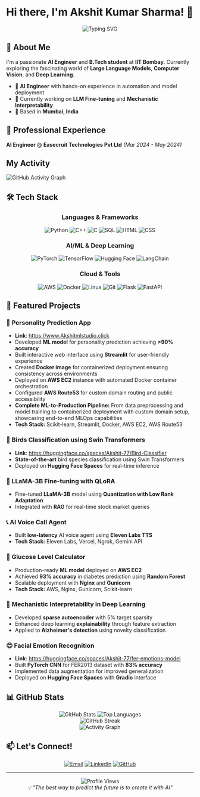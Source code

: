 # Hi there, I'm Akshit Kumar Sharma! 👋

<div align="center">
  <img src="https://readme-typing-svg.herokuapp.com?font=Fira+Code&pause=1000&color=2196F3&center=true&vCenter=true&width=435&lines=AI+Engineer+%7C+ML+Developer;Deep+Learning+%7C+Computer+Vision;MLOps+%7C+Cloud+Deployment" alt="Typing SVG" />
</div>

## 🚀 About Me

I'm a passionate **AI Engineer** and **B.Tech student** at **IIT Bombay**. Currently exploring the fascinating world of **Large Language Models**, **Computer Vision**, and **Deep Learning**.

- 🔬 **AI Engineer** with hands-on experience in automation and model deployment
- 🌱 Currently working on **LLM Fine-tuning** and **Mechanistic Interpretability**
- 📍 Based in **Mumbai, India**

  
## 💼 Professional Experience

**AI Engineer** @ **Easecruit Technologies Pvt Ltd** *(Mar 2024 - May 2024)*

## My Activity
![GitHub Activity Graph](https://github-readme-activity-graph.vercel.app/graph?username=Akshit-77&theme=github&bg_color=0d1117&color=58a6ff&point=ffffff&hide_border=true&custom_title=GitHub%20Activity%20Graph)

## 🛠️ Tech Stack

<div align="center">

### Languages & Frameworks
![Python](https://img.shields.io/badge/Python-3776AB?style=for-the-badge&logo=python&logoColor=white)
![C++](https://img.shields.io/badge/C++-00599C?style=for-the-badge&logo=cplusplus&logoColor=white)
![C](https://img.shields.io/badge/C-A8B9CC?style=for-the-badge&logo=c&logoColor=white)
![SQL](https://img.shields.io/badge/SQL-336791?style=for-the-badge&logo=postgresql&logoColor=white)
![HTML](https://img.shields.io/badge/HTML-E34F26?style=for-the-badge&logo=html5&logoColor=white)
![CSS](https://img.shields.io/badge/CSS-1572B6?style=for-the-badge&logo=css3&logoColor=white)

### AI/ML & Deep Learning
![PyTorch](https://img.shields.io/badge/PyTorch-EE4C2C?style=for-the-badge&logo=pytorch&logoColor=white)
![TensorFlow](https://img.shields.io/badge/TensorFlow-FF6F00?style=for-the-badge&logo=tensorflow&logoColor=white)
![Hugging Face](https://img.shields.io/badge/🤗%20Hugging%20Face-FFD21E?style=for-the-badge)
![LangChain](https://img.shields.io/badge/LangChain-000000?style=for-the-badge)

### Cloud & Tools
![AWS](https://img.shields.io/badge/AWS-232F3E?style=for-the-badge&logo=amazonaws&logoColor=white)
![Docker](https://img.shields.io/badge/Docker-2496ED?style=for-the-badge&logo=docker&logoColor=white)
![Linux](https://img.shields.io/badge/Linux-FCC624?style=for-the-badge&logo=linux&logoColor=black)
![Git](https://img.shields.io/badge/Git-F05032?style=for-the-badge&logo=git&logoColor=white)
![Flask](https://img.shields.io/badge/Flask-000000?style=for-the-badge&logo=flask&logoColor=white)
![FastAPI](https://img.shields.io/badge/FastAPI-009688?style=for-the-badge&logo=fastapi&logoColor=white)

</div>

## 🎯 Featured Projects

### 🧠 **Personality Prediction App**
- **Link**: https://www.Akshitmlstudio.click
- Developed **ML model** for personality prediction achieving **>90% accuracy**
- Built interactive web interface using **Streamlit** for user-friendly experience
- Created **Docker image** for containerized deployment ensuring consistency across environments
- Deployed on **AWS EC2** instance with automated Docker container orchestration
- Configured **AWS Route53** for custom domain routing and public accessibility
- **Complete ML-to-Production Pipeline:** From data preprocessing and model training to containerized deployment with custom domain setup, showcasing end-to-end MLOps capabilities
- **Tech Stack:** Scikit-learn, Streamlit, Docker, AWS EC2, AWS Route53
  
### 🦜 **Birds Classification using Swin Transformers**
- **Link**: https://huggingface.co/spaces/Akshit-77/Bird-Classifier
- **State-of-the-art** bird species classification using Swin Transformers
- Deployed on **Hugging Face Spaces** for real-time inference

### 🤖 **LLaMA-3B Fine-tuning with QLoRA**
- Fine-tuned **LLaMA-3B** model using **Quantization with Low Rank Adaptation**
- Integrated with **RAG** for real-time stock market queries

### 📞 **AI Voice Call Agent**
- Built **low-latency** AI voice agent using **Eleven Labs TTS**
- **Tech Stack:** Eleven Labs, Vercel, Ngrok, Gemini API

### 🏥 **Glucose Level Calculator**
- Production-ready **ML model** deployed on **AWS EC2**
- Achieved **93% accuracy** in diabetes prediction using **Random Forest**
- Scalable deployment with **Nginx** and **Gunicorn**
- **Tech Stack:** AWS, Nginx, Gunicorn, Scikit-learn


### 🧠 **Mechanistic Interpretability in Deep Learning**
- Developed **sparse autoencoder** with 5% target sparsity
- Enhanced deep learning **explainability** through feature extraction
- Applied to **Alzheimer's detection** using novelty classification

### 😊 **Facial Emotion Recognition**
- **Link**: https://huggingface.co/spaces/Akshit-77/fer-emotions-model
- Built **PyTorch CNN** for FER2013 dataset with **83% accuracy**
- Implemented data augmentation for improved generalization
- Deployed on **Hugging Face Spaces** with **Gradio** interface



## 📊 GitHub Stats

<div align="center">
  <img src="https://github-readme-stats.vercel.app/api?username=Akshit-77&show_icons=true&theme=tokyonight&hide_border=true&include_all_commits=true&count_private=true" alt="GitHub Stats" />
  <img src="https://github-readme-stats.vercel.app/api/top-langs/?username=Akshit-77&layout=compact&theme=tokyonight&hide_border=true&langs_count=10&exclude_repo=repo-name" alt="Top Languages" />
</div>

<div align="center">
  <img src="https://streak-stats.demolab.com/?user=Akshit-77&theme=tokyonight&hide_border=true" alt="GitHub Streak" />
</div>

<div align="center">
  <img src="https://github-readme-activity-graph.vercel.app/graph?username=Akshit-77&theme=tokyo-night&hide_border=true&custom_title=Contribution%20Graph" alt="Activity Graph" />
</div>


## 📫 Let's Connect!

<div align="center">

[![Email](https://img.shields.io/badge/Email-D14836?style=for-the-badge&logo=gmail&logoColor=white)](https://mail.google.com/mail/?view=cm&fs=1&to=akshit.official.work@gmail.com)
[![LinkedIn](https://img.shields.io/badge/LinkedIn-0077B5?style=for-the-badge&logo=linkedin&logoColor=white)](https://linkedin.com/in/akshit777)
[![GitHub](https://img.shields.io/badge/GitHub-100000?style=for-the-badge&logo=github&logoColor=white)](https://github.com/Akshit-77)

</div>

---

<div align="center">
  <img src="https://komarev.com/ghpvc/?username=Akshit-77&color=blueviolet&style=flat-square&label=Profile+Views" alt="Profile Views" />
</div>

<div align="center">
  <i>💡 "The best way to predict the future is to create it with AI"</i>
</div>
